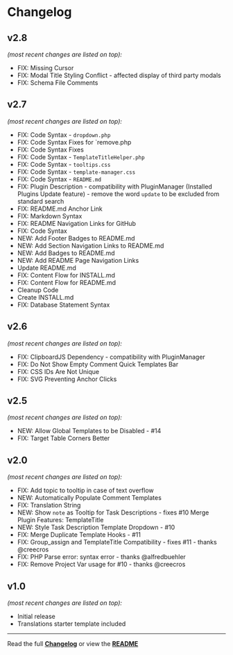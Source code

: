 # Changelog


## v2.8

_(most recent changes are listed on top):_
- FIX: Missing Cursor
- FIX: Modal Title Styling Conflict - affected display of third party modals
- FIX: Schema File Comments

## v2.7

_(most recent changes are listed on top):_
- FIX: Code Syntax - `dropdown.php`
- FIX: Code Syntax Fixes for `remove.php
- FIX: Code Syntax Fixes
- FIX: Code Syntax - `TemplateTitleHelper.php`
- FIX: Code Syntax - `tooltips.css`
- FIX: Code Syntax - `template-manager.css`
- FIX: Code Syntax - `README.md`
- FIX: Plugin Description - compatibility with PluginManager (Installed Plugins Update feature) - remove the word `update` to be excluded from standard search
- FIX: README.md Anchor Link
- FIX: Markdown Syntax
- FIX: README Navigation Links for GitHub
- FIX: Code Syntax
- NEW: Add Footer Badges to README.md
- NEW: Add Section Navigation Links to README.md
- NEW: Add Badges to README.md
- NEW: Add README Page Navigation Links
- Update README.md
- FIX: Content Flow for INSTALL.md
- FIX: Content Flow for README.md
- Cleanup Code
- Create INSTALL.md
- FIX: Database Statement Syntax


## v2.6

_(most recent changes are listed on top):_
- FIX: ClipboardJS Dependency - compatibility with PluginManager
- FIX: Do Not Show Empty Comment Quick Templates Bar
- FIX: CSS IDs Are Not Unique
- FIX: SVG Preventing Anchor Clicks


## v2.5

_(most recent changes are listed on top):_
- NEW: Allow Global Templates to be Disabled - #14
- FIX: Target Table Corners Better


## v2.0

_(most recent changes are listed on top):_
- FIX: Add topic to tooltip in case of text overflow
- NEW: Automatically Populate Comment Templates
- FIX: Translation String
- NEW: Show `note` as Tooltip for Task Descriptions - fixes #10 Merge Plugin Features: TemplateTitle
- NEW: Style Task Description Template Dropdown - #10
- FIX: Merge Duplicate Template Hooks - #11
- FIX: Group_assign and TemplateTitle Compatibility - fixes #11 - thanks @creecros
- FIX: PHP Parse error:  syntax error - thanks @alfredbuehler
- FIX: Remove Project Var usage for #10 - thanks @creecros


## v1.0

_(most recent changes are listed on top):_
- Initial release
- Translations starter template included

---

Read the full [**Changelog**](../master/changelog.md "See changes") or view the [**README**](../master/README.md "View README")
